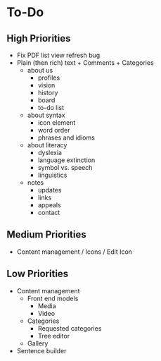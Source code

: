 # To-Do

## High Priorities

- Fix PDF list view refresh bug
- Plain (then rich) text + Comments + Categories
  - about us
    - profiles
    - vision
    - history
    - board
    - to-do list
  - about syntax
    - icon element
    - word order
    - phrases and idioms
  - about literacy
    - dyslexia
    - language extinction
    - symbol vs. speech
    - linguistics
  - notes
    - updates
    - links
    - appeals
    - contact

## Medium Priorities

- Content management / Icons / Edit Icon

## Low Priorities

- Content management
  - Front end models
    - Media
    - Video
  - Categories
    - Requested categories
    - Tree editor
  - Gallery
- Sentence builder
